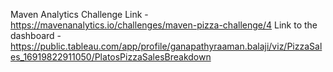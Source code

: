 Maven Analytics Challenge Link - https://mavenanalytics.io/challenges/maven-pizza-challenge/4
Link to the dashboard - https://public.tableau.com/app/profile/ganapathyraaman.balaji/viz/PizzaSales_16919822911050/PlatosPizzaSalesBreakdown
